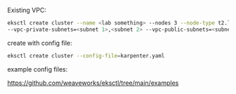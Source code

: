 Existing VPC:

```bash
eksctl create cluster --name <lab something> --nodes 3 --node-type t2.large --region us-east-1 /
--vpc-private-subnets=<subnet 1>,<subnet 2> --vpc-public-subnets=<subnet 1>,<subnet 2>
```

create with config file:

```bash
eksctl create cluster --config-file=karpenter.yaml
```

example config files:

https://github.com/weaveworks/eksctl/tree/main/examples
